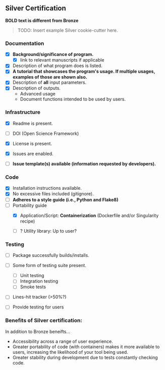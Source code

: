 ## Silver Certification

**BOLD text is different from Bronze**

> TODO: Insert example Silver cookie-cutter here.

### Documentation

- [x] **Background/significance of program.**
  - [x] link to relevant manuscripts if applicable 
- [x] Description of what program does is listed.
- [x] **A tutorial that showcases the program's usage. If multiple usages, examples of those are shown also.**
- [x] Description of **all** input parameters.
- [x] Description of outputs.
    - Advanced usage
    - Document functions intended to be used by users.


### Infrastructure

- [x] Readme is present.
- [ ] DOI (Open Science Framework)
- [x] License is present.
- [x] Issues are enabled.
- [ ] **Issue template(s) available (information requested by developers).**


### Code

- [x] Installation instructions available.
- [x] No excessive files included (gitignore).
- [ ] **Adheres to a style guide (i.e., Python and Flake8)**
- [ ] Portability guide
    - [x] Application/Script: **Containerization** (Dockerfile and/or Singularity recipe)
    - [ ] ? Utility library: Up to user?


### Testing

- [ ] Package successfully builds/installs.
- [ ] Some form of testing suite present.
    - [ ] Unit testing
    - [ ] Integration testing
    - [ ] Smoke tests
- [ ] Lines-hit tracker (>50%?)
- [ ] Provide testing for users


### Benefits of Silver certification:
In addition to Bronze beneifts...
- Accessibility across a range of user experience.
- Greater portability of code (with containers) makes it more available to users, increasing the likelihood of your tool being used.
- Greater stability during development due to tests constantly checking code.
